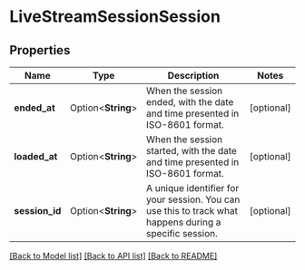 # LiveStreamSessionSession

## Properties

Name | Type | Description | Notes
------------ | ------------- | ------------- | -------------
**ended_at** | Option<**String**> | When the session ended, with the date and time presented in ISO-8601 format. | [optional]
**loaded_at** | Option<**String**> | When the session started, with the date and time presented in ISO-8601 format. | [optional]
**session_id** | Option<**String**> | A unique identifier for your session. You can use this to track what happens during a specific session. | [optional]

[[Back to Model list]](../README.md#documentation-for-models) [[Back to API list]](../README.md#documentation-for-api-endpoints) [[Back to README]](../README.md)


